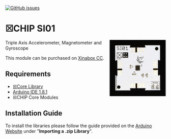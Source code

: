 [![GitHub issues](https://img.shields.io/github/issues/xinabox/xSI01.svg)](https://github.com/xinabox/xSI01/issues)

# ☒CHIP SI01
<img src="extras/SI01 V1.0.1.JPG" width="35%" height="auto" align="right">
Triple Axis Accelerometer, Magnetometer and Gyroscope

This module can be purchased on [Xinabox CC](https://xinabox.cc/products/SI01/).

## Requirements
  - [☒Core Library](https://github.com/xinabox/xCore)
  - [Arduino IDE 1.8.1](https://www.arduino.cc/en/main/software)
  - ☒CHIP Core Modules
  
## Installation Guide
To install the libraries please follow the guide provided on the [Arduino Website](https://www.arduino.cc/en/Guide/Libraries) under "**Importing a .zip Library**".



